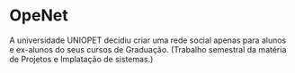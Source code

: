 # OpeNet
A universidade UNIOPET decidiu criar uma rede social apenas para alunos e ex-alunos do seus cursos de Graduação. (Trabalho semestral da matéria de Projetos e Implatação de sistemas.)
